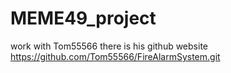 # MEME49_project
work with Tom55566
there is his github website
https://github.com/Tom55566/FireAlarmSystem.git
